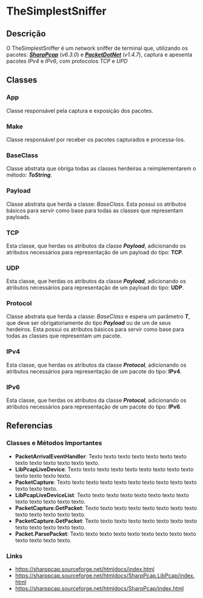 # TheSimplestSniffer
## Descrição
O TheSimplestSniffer é um network sniffer de terminal que, utilizando os pacotes: ***[SharpPcap](https://www.nuget.org/packages/SharpPcap)*** (*v6.3.0*) e ***[PacketDotNet](https://www.nuget.org/packages/packetdotnet/)*** (*v1.4.7*), captura e apesenta pacotes *IPv4* e *IPv6*, com protocolos *TCP* e *UPD*
## Classes
### App
Classe responsável pela captura e exposição dos pacotes.
### Make
Classe responsável por receber os pacotes capturados e processa-los.
### BaseClass
Classe abstrata que obriga todas as classes herdeiras a reimplementarem o método: ***ToString***.
### Payload
Classe abstrata que herda a classe: *BaseClass*. Esta possui os atributos básicos para servir como base para todas as classes que representam payloads.
### TCP
Esta classe, que herdas os atributos da classe ***Payload***, adicionando os atributos necessários para representação de um payload do tipo: **TCP**.
### UDP
Esta classe, que herdas os atributos da classe ***Payload***, adicionando os atributos necessários para representação de um payload do tipo: **UDP**.
### Protocol
Classe abstrata que herda a classe: *BaseClass* e espera um parâmetro ***T***, que deve ser obrigatoriamente do tipo ***Payload*** ou de um de seus herdeiros. Esta possui os atributos básicos para servir como base para todas as classes que representam um pacote.
### IPv4
Esta classe, que herdas os atributos da classe ***Protocol***, adicionando os atributos necessários para representação de um pacote do tipo: **IPv4**.
### IPv6
Esta classe, que herdas os atributos da classe ***Protocol***, adicionando os atributos necessários para representação de um pacote do tipo: **IPv6**.
## Referencias
### Classes e Métodos Importantes
* **PacketArrivalEventHandler**: Texto texto texto texto texto texto texto texto texto texto texto texto texto.
* **LibPcapLiveDevice**: Texto texto texto texto texto texto texto texto texto texto texto texto texto.
* **PacketCapture**: Texto texto texto texto texto texto texto texto texto texto texto texto texto.
* **LibPcapLiveDeviceList**: Texto texto texto texto texto texto texto texto texto texto texto texto texto.
* **PacketCapture.GetPacket**: Texto texto texto texto texto texto texto texto texto texto texto texto texto.
* **PacketCapture.GetPacket**: Texto texto texto texto texto texto texto texto texto texto texto texto texto.
* **Packet.ParsePacket**: Texto texto texto texto texto texto texto texto texto texto texto texto texto.
### Links
* https://sharppcap.sourceforge.net/htmldocs/index.html
* https://sharppcap.sourceforge.net/htmldocs/SharpPcap.LibPcap/index.html
* https://sharppcap.sourceforge.net/htmldocs/SharpPcap/index.html